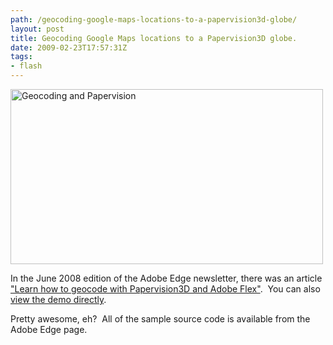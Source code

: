 ```yaml
---
path: /geocoding-google-maps-locations-to-a-papervision3d-globe/
layout: post
title: Geocoding Google Maps locations to a Papervision3D globe.
date: 2009-02-23T17:57:31Z
tags:
- flash
---
```


<a href="http://www.adobe.com/newsletters/edge/june2008/articles/article2/download/GeoGlobe.html" target="_blank"><img class="alignnone size-full wp-image-778" title="Geocoding and Papervision" src="/content/images/2009/02/createworld.jpg" alt="Geocoding and Papervision" width="500" height="280" /></a>

In the June 2008 edition of the Adobe Edge newsletter, there was an article <a href="http://www.adobe.com/newsletters/edge/june2008/articles/article2/index.html" target="_blank">"Learn how to geocode with Papervision3D and Adobe Flex"</a>.  You can also <a href="http://www.adobe.com/newsletters/edge/june2008/articles/article2/download/GeoGlobe.html" target="_blank">view the demo directly</a>.

Pretty awesome, eh?  All of the sample source code is available from the Adobe Edge page.